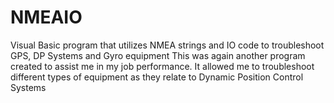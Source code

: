 # NMEAIO
Visual Basic program that utilizes NMEA strings and IO code to troubleshoot GPS, DP Systems and Gyro equipment
This was again another program created to assist me in my job performance.  It allowed me to troubleshoot different types of equipment as they relate to Dynamic Position Control Systems
